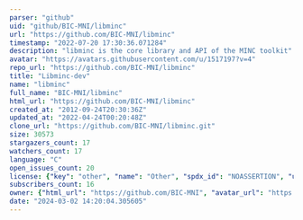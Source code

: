 ```yaml
---
parser: "github"
uid: "github/BIC-MNI/libminc"
url: "https://github.com/BIC-MNI/libminc"
timestamp: "2022-07-20 17:30:36.071284"
description: "libminc is the core library and API of the MINC toolkit"
avatar: "https://avatars.githubusercontent.com/u/1517197?v=4"
repo_url: "https://github.com/BIC-MNI/libminc"
title: "Libminc-dev"
name: "libminc"
full_name: "BIC-MNI/libminc"
html_url: "https://github.com/BIC-MNI/libminc"
created_at: "2012-09-24T20:30:36Z"
updated_at: "2022-04-24T00:20:48Z"
clone_url: "https://github.com/BIC-MNI/libminc.git"
size: 30573
stargazers_count: 17
watchers_count: 17
language: "C"
open_issues_count: 20
license: {"key": "other", "name": "Other", "spdx_id": "NOASSERTION", "url": null, "node_id": "MDc6TGljZW5zZTA="}
subscribers_count: 16
owner: {"html_url": "https://github.com/BIC-MNI", "avatar_url": "https://avatars.githubusercontent.com/u/1517197?v=4", "login": "BIC-MNI", "type": "Organization"}
date: "2024-03-02 14:20:04.305605"
---
```

